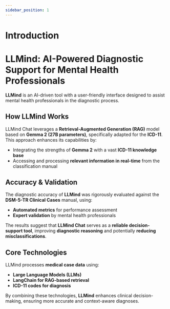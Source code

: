 ```yaml
---
sidebar_position: 1
---
```


# Introduction

# LLMind: AI-Powered Diagnostic Support for Mental Health Professionals

**LLMind** is an AI-driven tool with a user-friendly interface designed to assist mental health professionals in the diagnostic process.

## How LLMind Works

LLMind Chat leverages a **Retrieval-Augmented Generation (RAG)** model based on **Gemma 2 (27B parameters)**, specifically adapted for the **ICD-11**. This approach enhances its capabilities by:

- Integrating the strengths of **Gemma 2** with a vast **ICD-11 knowledge base**
- Accessing and processing **relevant information in real-time** from the classification manual

## Accuracy & Validation

The diagnostic accuracy of **LLMind** was rigorously evaluated against the **DSM-5-TR Clinical Cases** manual, using:

- **Automated metrics** for performance assessment
- **Expert validation** by mental health professionals

The results suggest that **LLMind Chat** serves as a **reliable decision-support tool**, improving **diagnostic reasoning** and potentially **reducing misclassifications**.

## Core Technologies

LLMind processes **medical case data** using:

- **Large Language Models (LLMs)**
- **LangChain for RAG-based retrieval**
- **ICD-11 codes for diagnosis**

By combining these technologies, **LLMind** enhances clinical decision-making, ensuring more accurate and context-aware diagnoses.

